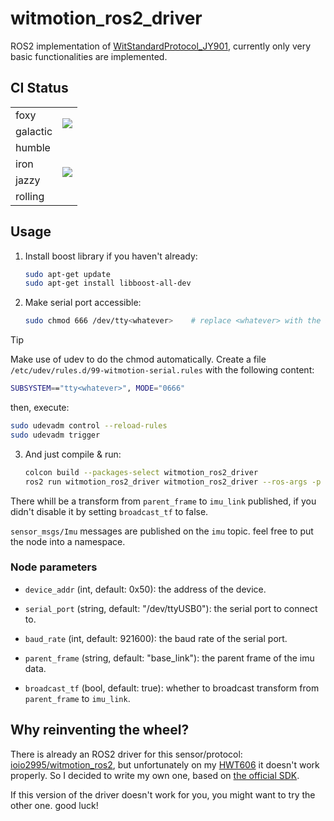 # witmotion_ros2_driver

ROS2 implementation of [WitStandardProtocol_JY901](https://github.com/WITMOTION/WitStandardProtocol_JY901/), currently only very basic functionalities are implemented.

## CI Status

<table>
<tr>
<td>foxy</td>
<td rowspan=2>
    <a href="https://github.com/lunarifish/witmotion_ros2_driver/actions/workflows/build_eol.yaml">
        <img src="https://github.com/lunarifish/witmotion_ros2_driver/actions/workflows/build_eol.yaml/badge.svg">
    </a>
</td>
</tr>
<tr>
<td>galactic</td>
</tr>
<tr>
<td>humble</td>
<td rowspan=4>
    <a href="https://github.com/lunarifish/witmotion_ros2_driver/actions/workflows/build.yaml">
        <img src="https://github.com/lunarifish/witmotion_ros2_driver/actions/workflows/build.yaml/badge.svg">
    </a>
</td>
</tr>
<tr>
<td>iron</td>
</tr>
<tr>
<td>jazzy</td>
</tr>
<tr>
<td>rolling</td>
</tr>
</table>

## Usage

1. Install boost library if you haven't already:

   ```bash
   sudo apt-get update
   sudo apt-get install libboost-all-dev
   ```

2. Make serial port accessible:

   ```bash
   sudo chmod 666 /dev/tty<whatever>    # replace <whatever> with the actual port name
   ```

> [!TIP]
> Make use of udev to do the chmod automatically. Create a file `/etc/udev/rules.d/99-witmotion-serial.rules` with the following content:
>
> ```bash
> SUBSYSTEM=="tty<whatever>", MODE="0666"
> ```
>
> then, execute:
>
> ```bash
> sudo udevadm control --reload-rules
> sudo udevadm trigger
> ```

3. And just compile & run:

   ```bash
   colcon build --packages-select witmotion_ros2_driver
   ros2 run witmotion_ros2_driver witmotion_ros2_driver --ros-args -p serial_port:=/dev/ttyUSB0 -p baud_rate:=921600
   ```

There whill be a transform from `parent_frame` to `imu_link` published, if you didn't disable it by setting `broadcast_tf` to false.

`sensor_msgs/Imu` messages are published on the `imu` topic. feel free to put the node into a namespace.

### Node parameters

- `device_addr` (int, default: 0x50): the address of the device.

- `serial_port` (string, default: "/dev/ttyUSB0"): the serial port to connect to.

- `baud_rate` (int, default: 921600): the baud rate of the serial port.

- `parent_frame` (string, default: "base_link"): the parent frame of the imu data.

- `broadcast_tf` (bool, default: true): whether to broadcast transform from `parent_frame` to `imu_link`.

## Why reinventing the wheel?

There is already an ROS2 driver for this sensor/protocol: [ioio2995/witmotion_ros2](https://github.com/ioio2995/witmotion_ros2), but unfortunately on my [HWT606](https://wit-motion.yuque.com/wumwnr/docs/bgnf89) it doesn't work properly. So I decided to write my own one, based on [the official SDK](https://github.com/WITMOTION/WitStandardProtocol_JY901/tree/main/Linux_C).

If this version of the driver doesn't work for you, you might want to try the other one. good luck!
